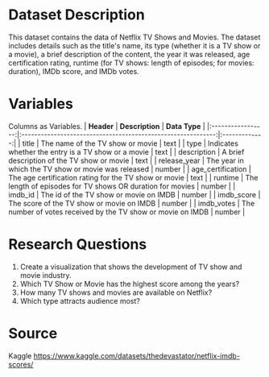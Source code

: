 # Dataset Description
This dataset contains the data of Netflix TV Shows and Movies. The dataset includes details such as the title's name, its type (whether it is a TV show or a movie), a brief description of the content, the year it was released, age certification rating, runtime (for TV shows: length of episodes; for movies: duration), IMDb score, and IMDb votes.
# Variables
Columns as Variables.
|     **Header**    |                        **Description**                       | **Data Type** |
|:-----------------:|:------------------------------------------------------------:|:-------------:|
|       title       |               The name of the TV show or movie               |      text     |
|        type       |      Indicates whether the entry is a TV show or a movie     |      text     |
|    description    |          A brief description of the TV show or movie         |      text     |
|    release_year   |      The year in which the TV show or movie was released     |     number    |
| age_certification |     The age certification rating for the TV show or movie    |      text     |
|      runtime      |  The length of episodes for TV shows OR duration for movies  |     number    |
|      imdb_id      |            The id of the TV show or movie on IMDB            |     number    |
|     imdb_score    |           The score of the TV show or movie on IMDB          |     number    |
|     imdb_votes    | The number of votes received by the TV show or movie on IMDB |     number    |
# Research Questions
1. Create a visualization that shows the development of TV show and movie industry.
2. Which TV Show or Movie has the highest score among the years?
3. How many TV shows and  movies are available on Netflix?
4. Which type attracts audience most?
# Source
Kaggle
https://www.kaggle.com/datasets/thedevastator/netflix-imdb-scores/
